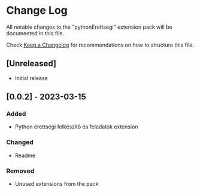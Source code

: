 # Change Log

All notable changes to the "pythonErettsegi" extension pack will be documented in this file.

Check [Keep a Changelog](http://keepachangelog.com/) for recommendations on how to structure this file.

## [Unreleased]

- Initial release

## [0.0.2] - 2023-03-15

### Added

- Python érettségi felkészítő és feladatok extension

### Changed

- Readme

### Removed

- Unused extensions from the pack

